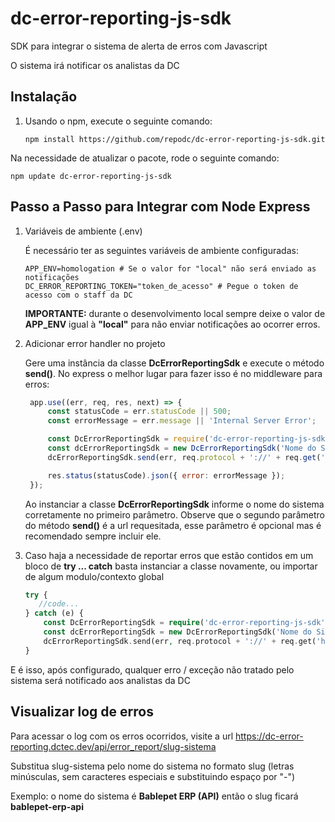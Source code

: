 # dc-error-reporting-js-sdk
SDK para integrar o sistema de alerta de erros com Javascript

O sistema irá notificar os analistas da DC

## Instalação

   1. Usando o npm, execute o seguinte comando:
      
      ```
      npm install https://github.com/repodc/dc-error-reporting-js-sdk.git
      ```

  Na necessidade de atualizar o pacote, rode o seguinte comando:
  
  ```
  npm update dc-error-reporting-js-sdk
  ```
   

## Passo a Passo para Integrar com Node Express

1. Variáveis de ambiente (.env)

   É necessário ter as seguintes variáveis de ambiente configuradas:
   ```properties
   APP_ENV=homologation # Se o valor for "local" não será enviado as notificações
   DC_ERROR_REPORTING_TOKEN="token_de_acesso" # Pegue o token de acesso com o staff da DC
   ```

   **IMPORTANTE:** durante o desenvolvimento local sempre deixe o valor de **APP_ENV** igual à **"local"** para não enviar notificações ao ocorrer erros.
   

2. Adicionar error handler no projeto

   Gere uma instância da classe **DcErrorReportingSdk** e execute o método **send()**. No express o melhor lugar para fazer isso é no middleware para erros:

   ```js
    app.use((err, req, res, next) => {
        const statusCode = err.statusCode || 500;
        const errorMessage = err.message || 'Internal Server Error';

        const DcErrorReportingSdk = require('dc-error-reporting-js-sdk');
        const dcErrorReportingSdk = new DcErrorReportingSdk('Nome do Sistema', process.env.APP_ENV, process.env.DC_ERROR_REPORTING_TOKEN);
        dcErrorReportingSdk.send(err, req.protocol + '://' + req.get('host') + req.originalUrl);

        res.status(statusCode).json({ error: errorMessage });
    });
   ```

   Ao instanciar a classe **DcErrorReportingSdk** informe o nome do sistema corretamente no primeiro parâmetro.
   Observe que o segundo parâmetro do método **send()** é a url requesitada, esse parâmetro é opcional mas é recomendado sempre incluir ele.

4. Caso haja a necessidade de reportar erros que estão contidos em um bloco de **try ... catch** basta instanciar a classe novamente, ou importar de algum modulo/contexto global

   ```php
   try {
      //code...
   } catch (e) {
       const DcErrorReportingSdk = require('dc-error-reporting-js-sdk');
       const dcErrorReportingSdk = new DcErrorReportingSdk('Nome do Sistema', process.env.APP_ENV, process.env.DC_ERROR_REPORTING_TOKEN);
       dcErrorReportingSdk.send(err, req.protocol + '://' + req.get('host') + req.originalUrl);
   }
   ```


E é isso, após configurado, qualquer erro / exceção não tratado pelo sistema será notificado aos analistas da DC

## Visualizar log de erros

Para acessar o log com os erros ocorridos, visite a url https://dc-error-reporting.dctec.dev/api/error_report/slug-sistema

Substitua slug-sistema pelo nome do sistema no formato slug (letras minúsculas, sem caracteres especiais e substituindo espaço por "-")

Exemplo: o nome do sistema é **Bablepet ERP (API)** então o slug ficará **bablepet-erp-api**
